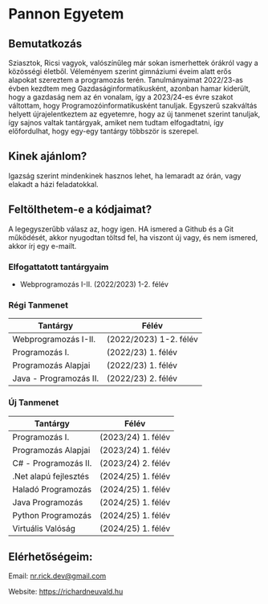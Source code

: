 # Pannon Egyetem

## Bemutatkozás

Sziasztok, Ricsi vagyok, valószínűleg már sokan ismerhettek órákról vagy a közösségi életből. Véleményem szerint gimnáziumi éveim alatt erős alapokat szereztem a programozás terén. Tanulmányaimat 2022/23-as évben kezdtem meg Gazdaságinformatikusként, azonban hamar kiderült, hogy a gazdaság nem az én vonalam, így a 2023/24-es évre szakot váltottam, hogy Programozóinformatikusként tanuljak. Egyszerű szakváltás helyett újrajelentkeztem az egyetemre, hogy az új tanmenet szerint tanuljak, így sajnos valtak tantárgyak, amiket nem tudtam elfogadtatni, így előfordulhat, hogy egy-egy tantárgy többször is szerepel.

## Kinek ajánlom?

Igazság szerint mindenkinek hasznos lehet, ha lemaradt az órán, vagy elakadt a házi feladatokkal.

## Feltölthetem-e a kódjaimat?

A legegyszerűbb válasz az, hogy igen. HA ismered a Github és a Git működését, akkor nyugodtan töltsd fel, ha viszont új vagy, és nem ismered, akkor írj egy e-mailt.

### Elfogattatott tantárgyaim

- Webprogramozás I-II. (2022/2023) 1-2. félév

### Régi Tanmenet
| Tantárgy | Félév |
| -- | -- |
| Webprogramozás I-II. | (2022/2023) 1-2. félév |
| Programozás I. | (2022/23) 1. félév |
| Programozás Alapjai | (2022/23) 1. félév |
| Java - Programozás II. | (2022/23) 2. félév |

### Új Tanmenet
| Tantárgy | Félév |
|--|--|
| Programozás I. | (2023/24) 1. félév |
| Programozás Alapjai | (2023/24) 1. félév |
| C# - Programozás II. | (2023/24) 2. félév |
| .Net alapú fejlesztés | (2024/25) 1. félév |
| Haladó Programozás | (2024/25) 1. félév |
| Java Programozás | (2024/25) 1. félév |
| Python Programozás | (2024/25) 1. félév |
| Virtuális Valóság | (2024/25) 1. félév |

## Elérhetőségeim:

Email: nr.rick.dev@gmail.com

Website: https://richardneuvald.hu
